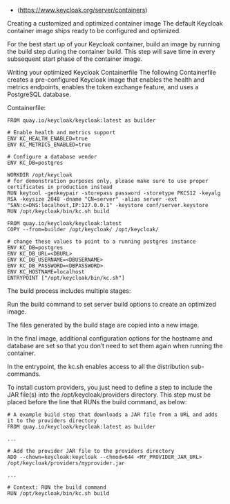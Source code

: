 - (https://www.keycloak.org/server/containers)

Creating a customized and optimized container image
The default Keycloak container image ships ready to be configured and optimized.

For the best start up of your Keycloak container, build an image by running the build step during the container build. This step will save time in every subsequent start phase of the container image.

Writing your optimized Keycloak Containerfile
The following Containerfile creates a pre-configured Keycloak image that enables the health and metrics endpoints, enables the token exchange feature, and uses a PostgreSQL database.

Containerfile:
```
FROM quay.io/keycloak/keycloak:latest as builder

# Enable health and metrics support
ENV KC_HEALTH_ENABLED=true
ENV KC_METRICS_ENABLED=true

# Configure a database vendor
ENV KC_DB=postgres

WORKDIR /opt/keycloak
# for demonstration purposes only, please make sure to use proper certificates in production instead
RUN keytool -genkeypair -storepass password -storetype PKCS12 -keyalg RSA -keysize 2048 -dname "CN=server" -alias server -ext "SAN:c=DNS:localhost,IP:127.0.0.1" -keystore conf/server.keystore
RUN /opt/keycloak/bin/kc.sh build

FROM quay.io/keycloak/keycloak:latest
COPY --from=builder /opt/keycloak/ /opt/keycloak/

# change these values to point to a running postgres instance
ENV KC_DB=postgres
ENV KC_DB_URL=<DBURL>
ENV KC_DB_USERNAME=<DBUSERNAME>
ENV KC_DB_PASSWORD=<DBPASSWORD>
ENV KC_HOSTNAME=localhost
ENTRYPOINT ["/opt/keycloak/bin/kc.sh"]
```

The build process includes multiple stages:

Run the build command to set server build options to create an optimized image.

The files generated by the build stage are copied into a new image.

In the final image, additional configuration options for the hostname and database are set so that you don’t need to set them again when running the container.

In the entrypoint, the kc.sh enables access to all the distribution sub-commands.

To install custom providers, you just need to define a step to include the JAR file(s) into the /opt/keycloak/providers directory. This step must be placed before the line that RUNs the build command, as below:


```
# A example build step that downloads a JAR file from a URL and adds it to the providers directory
FROM quay.io/keycloak/keycloak:latest as builder

...

# Add the provider JAR file to the providers directory
ADD --chown=keycloak:keycloak --chmod=644 <MY_PROVIDER_JAR_URL> /opt/keycloak/providers/myprovider.jar

...

# Context: RUN the build command
RUN /opt/keycloak/bin/kc.sh build
```